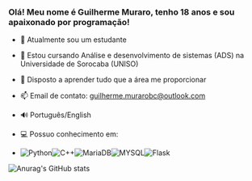 ### Olá! Meu nome é Guilherme Muraro, tenho 18 anos e sou apaixonado por programação!

- 🔭 Atualmente sou um estudante
- 🌱 Estou cursando Análise e desenvolvimento de sistemas (ADS) na Universidade de Sorocaba (UNISO)
- 👯 Disposto a aprender tudo que a área me proporcionar
- 📫 Email de contato: guilherme.murarobc@outlook.com
- 🔊 Português/English
- 💻 Possuo conhecimento em:

- ![Python](https://img.shields.io/badge/Python-FFD43B?style=for-the-badge&logo=python&logoColor=blue)![C++](https://img.shields.io/badge/C%2B%2B-00599C?style=for-the-badge&logo=c%2B%2B&logoColor=white)![MariaDB](https://img.shields.io/badge/MariaDB-003545?style=for-the-badge&logo=mariadb&logoColor=white)![MYSQL](https://img.shields.io/badge/MySQL-005C84?style=for-the-badge&logo=mysql&logoColor=white)![Flask](https://img.shields.io/badge/Flask-000000?style=for-the-badge&logo=flask&logoColor=white)


![Anurag's GitHub stats](https://github-readme-stats.vercel.app/api?username=MuraroGuilherme&show_icons=true&theme=transparent)
